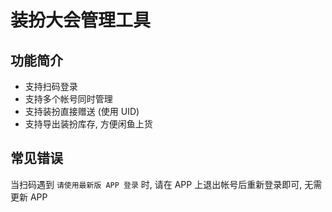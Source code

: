 # 装扮大会管理工具

## 功能简介
- 支持扫码登录
- 支持多个帐号同时管理
- 支持装扮直接赠送 (使用 UID)
- 支持导出装扮库存, 方便闲鱼上货

## 常见错误
当扫码遇到 ```请使用最新版 APP 登录``` 时, 请在 APP 上退出帐号后重新登录即可, 无需更新 APP